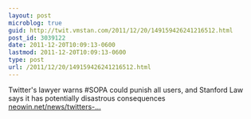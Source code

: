 ```yaml
---
layout: post
microblog: true
guid: http://twit.vmstan.com/2011/12/20/149159426241216512.html
post_id: 3039122
date: 2011-12-20T10:09:13-0600
lastmod: 2011-12-20T10:09:13-0600
type: post
url: /2011/12/20/149159426241216512.html
---
```

Twitter's lawyer warns #SOPA could punish all users, and Stanford Law says it has potentially disastrous consequences <a href="http://www.neowin.net/news/twitters-lawyer-warns-sopa-could-punish-all-users">neowin.net/news/twitters-…</a>
